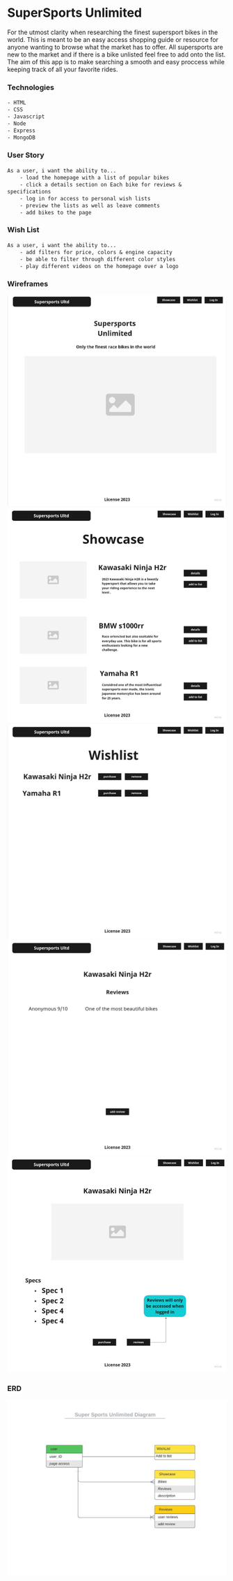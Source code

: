 # SuperSports Unlimited

For the utmost clarity when researching the finest supersport bikes in the world. This is meant to be an easy access shopping guide or resource for anyone wanting to browse what the market has to offer. All supersports are new to the market and if there is a bike unlisted feel free to add onto the list. The aim of this app is to make searching a smooth and easy proccess while keeping track of all your favorite rides.

### Technologies
    - HTML
    - CSS
    - Javascript
    - Node
    - Express
    - MongoDB

### User Story

    As a user, i want the ability to...
        - load the homepage with a list of popular bikes
        - click a details section on Each bike for reviews & specifications
        - log in for access to personal wish lists
        - preview the lists as well as leave comments 
        - add bikes to the page


### Wish List

    As a user, i want the ability to...
        - add filters for price, colors & engine capacity
        - be able to filter through different color styles
        - play different videos on the homepage over a logo

### Wireframes

![ScreenShot](SSUimg/Homepage.jpg)
![ScreenShot](SSUimg/showcase.jpg)
![ScreenShot](SSUimg/WishList.jpg)
![ScreenShot](SSUimg/Reviews.jpg)
![ScreenShot](SSUimg/Details.jpg)

### ERD

![ScreenShot](SSUimg/ERD.jpeg)